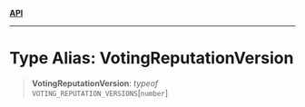 [**API**](../README.md)

***

# Type Alias: VotingReputationVersion

> **VotingReputationVersion**: *typeof* `VOTING_REPUTATION_VERSIONS`\[`number`\]
